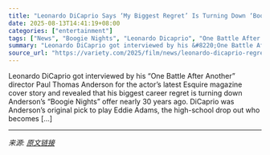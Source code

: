 ```yaml
---
title: "Leonardo DiCaprio Says ‘My Biggest Regret’ Is Turning Down ‘Boogie Nights’ Offer 30 Years Ago"
date: 2025-08-13T14:41:19+08:00
categories: ["entertainment"]
tags: ["News", "Boogie Nights", "Leonardo Dicaprio", "One Battle After Another", "Paul Thomas Anderson"]
summary: "Leonardo DiCaprio got interviewed by his &#8220;One Battle After Another&#8221; director Paul Thomas Anderson for the actor&#8217;s latest Esquire magazine cover story and revealed that his biggest ca"
source_url: "https://variety.com/2025/film/news/leonardo-dicaprio-regrets-boogie-nights-offer-1236488229/"
---
```


Leonardo DiCaprio got interviewed by his &#8220;One Battle After Another&#8221; director Paul Thomas Anderson for the actor&#8217;s latest Esquire magazine cover story and revealed that his biggest career regret is turning down Anderson&#8217;s &#8220;Boogie Nights&#8221; offer nearly 30 years ago. DiCaprio was Anderson&#8217;s original pick to play Eddie Adams, the high-school drop out who becomes [&#8230;]

---

*来源: [原文链接](https://variety.com/2025/film/news/leonardo-dicaprio-regrets-boogie-nights-offer-1236488229/)*
